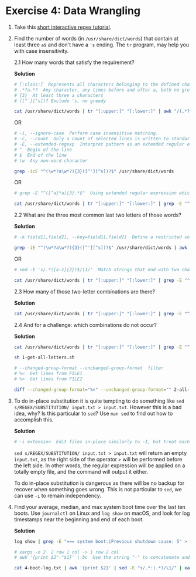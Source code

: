 # Exercise 4: Data Wrangling

1. Take this [short interactive regex tutorial](https://regexone.com/).

2. Find the number of words (in `/usr/share/dict/words`) that     contain at least three `a`s and don't have a `'s` ending. The `tr` program, may help you with case insensitivity. 
   
   2.1 How many words that satisfy the requirement?

    **Solution**
    ```bash
    # [:class:]  Represents all characters belonging to the defined character class.
    # .*?a.*?  Any character, any times before and after a, both no greedy
    # {3}  At least three a characters
    # ([^`][^s])? Exclude 's, no greedy
    ```
    ```bash
    cat /usr/share/dict/words | tr "[:upper:]" "[:lower:]" | awk "/(.*?a.*?){3}([^'][^s])?/" | wc -l
    ```
    
    OR

    ```bash
    # -i, --ignore-case  Perform case insensitive matching.
    # -c, --count  Only a count of selected lines is written to standard output.
    # -E, --extended-regexp  Interpret pattern as an extended regular expression  
    # ^  Begin of the line
    # $  End of the line 
    # \w  Any non-word character
    ```
    ```bash
    grep -icE "^(\w*?a\w*?){3}([^'][^s])?$" /usr/share/dict/words
    ```

    OR

    ```bash
    # grep -E "^([^a]*a){3}.*$"  Using extended regular expression which matches a non-a string and an a three times. The rest of the sequence can be any characters. 
    ```
    ```bash
    cat /usr/share/dict/words | tr "[:upper:]" "[:lower:]" | grep -E "^([^a]*a){3}.*$" | grep -vE "^'s$" | wc -l
    ```

    2.2 What are the three most common last two letters of those words? 

    **Solution**
    ```bash
    # -k field1[,field2], --key=field1[,field2]  Define a restricted sort key that has the starting position field1, and optional ending position field2 of a key field.
    ```
    ```bash
    grep -iE "^(\w*?a\w*?){3}([^'][^s])?$" /usr/share/dict/words | awk '{print substr($0, length()-1)}' | sort | uniq -c | sort -rnk1,1 | head -n 3 | awk '{print $0}'
    ```

    OR 

    ```bash
    # sed -E 's/.*([a-z]{2})$/\1/'  Match strings that end with two characters. Store the last two letters in the first capture group and replace the occurance of the regular expression with them. In other words, for those occurances, preserve the last two letters only.
    ```
    ```bash
    cat /usr/share/dict/words | tr "[:upper:]" "[:lower:]" | grep -E "^([^a]*a){3}.*$" | grep -vE "^'s$" | sed -E "s/.*([a-z]{2})$/\1/" | sort | uniq -c | sort -rnk1,1 | head -n 3
    ```

    2.3 How many of those two-letter combinations are there?

    **Solution**
    ```bash
    cat /usr/share/dict/words | tr "[:upper:]" "[:lower:]" | grep -E "^([^a]*a){3}.*$" | grep -vE "^'s$" | sed -E "s/.*([a-z]{2})$/\1/" | sort | uniq | wc -l
    ```
   
    2.4 And for a challenge: which combinations do not occur?

    **Solution**
    ```bash
    cat /usr/share/dict/words | tr "[:upper:]" "[:lower:]" | grep -E "^([^a]*a){3}.*$" | grep -vE "^'s$" | sed -E "s/.*([a-z]{2})$/\1/" | sort | uniq > 2-last-two-letters.txt
    ```
    ```bash
    sh 1-get-all-letters.sh 
    ```
    ```bash
    # --changed-group-format --unchanged-group-format  filter
    # %<  Get lines from FILE1
    # %>  Get lines from FILE2
    
    diff --changed-group-format="%<" --unchanged-group-format="" 2-all-letters.txt 2-last-two-letters.txt >> 2-remain-combinations.txt
    ```

3. To do in-place substitution it is quite tempting to do something like `sed s/REGEX/SUBSTITUTION/ input.txt > input.txt`. However this is a bad idea, why? Is this particular to `sed`? Use `man sed` to find out how to accomplish this.

    **Solution**
    ```bash
    # -i extension  Edit files in-place similarly to -I, but treat each file independently from other files.  In particular, line numbers in each file start at 1, the “$” address matches the last line of the current file, and address ranges are limited to the current file. (See Sed Addresses.) The net result is as though each file were edited by a separate sed instance.
    ```
    
    `sed s/REGEX/SUBSTITUTION/ input.txt > input.txt` will return an empty `input.txt`, as the right side of the operator `>` will be performed before the left side. In other words, the regular expression will be applied on a totally empty file, and the command will output it either.

    To do in-place substitution is dangerous as there will be no backup for recover when something goes wrong. This is not particular to `sed`, we can use `-i` to remain independency.

4. Find your average, median, and max system boot time over the last ten boots. Use `journalctl` on Linux and `log show` on macOS, and look for log timestamps near the beginning and end of each boot.
    
    **Solution**
    ```bash
    log show | grep -E "=== system boot:|Previous shutdown cause: 5" > 4-boot-log.txt
    ```
    ```bash
    # xargs -n 2  2 row 1 col -> 1 row 2 col
    # awk '{print $2"-"$1}' | bc  Use the string "-" to concatenate and bc to calculate.
    ```
    ```bash
    cat 4-boot-log.txt | awk '{print $2}' | sed -E "s/.*:(.*)/\1/" | xargs -n 2 | awk '{print $2"-"$1}' | bc | R --slave -e 'x <- scan(file="stdin", quiet=TRUE); summary(x)'
    ```
